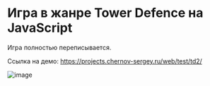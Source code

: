 # Игра в жанре Tower Defence на JavaScript

Игра полностью переписывается.

Ссылка на демо: https://projects.chernov-sergey.ru/web/test/td2/

![image](https://user-images.githubusercontent.com/12964082/114927942-b2ccf380-9e3a-11eb-8621-8794db692f37.png)
